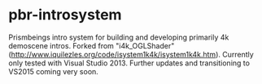 # pbr-introsystem
Prismbeings intro system for building and developing primarily 4k demoscene intros. Forked from "i4k_OGLShader" (http://www.iquilezles.org/code/isystem1k4k/isystem1k4k.htm). Currently only tested with Visual Studio 2013. Further updates and transitioning to VS2015 coming very soon.
